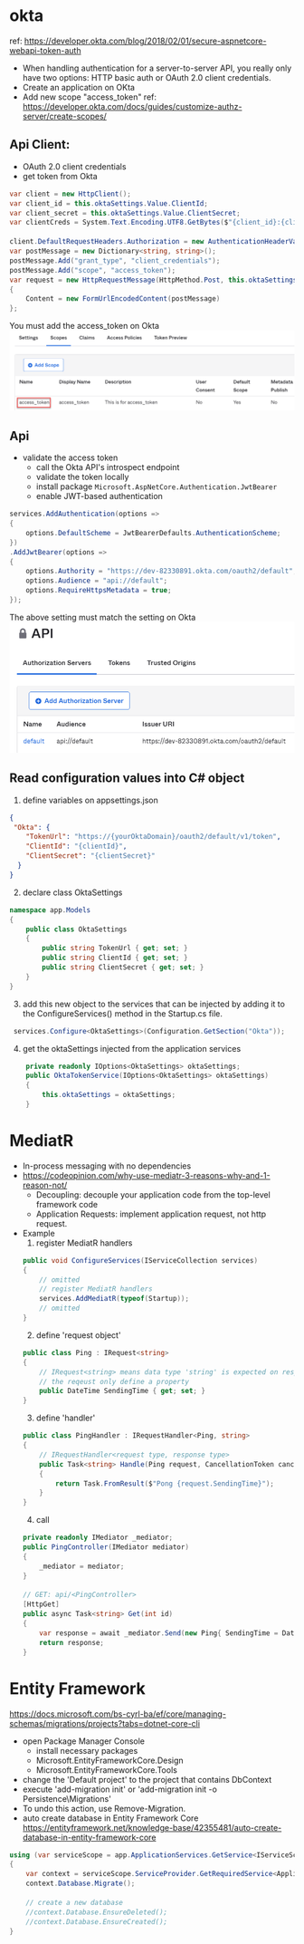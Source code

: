 # okta
ref: https://developer.okta.com/blog/2018/02/01/secure-aspnetcore-webapi-token-auth
- When handling authentication for a server-to-server API, you really only have two options: HTTP basic auth or OAuth 2.0 client credentials.
- Create an application on OKta
- Add new scope "access_token"  ref: https://developer.okta.com/docs/guides/customize-authz-server/create-scopes/
## Api Client:
- OAuth 2.0 client credentials
- get token from Okta
```C#
var client = new HttpClient();
var client_id = this.oktaSettings.Value.ClientId;
var client_secret = this.oktaSettings.Value.ClientSecret;
var clientCreds = System.Text.Encoding.UTF8.GetBytes($"{client_id}:{client_secret}");

client.DefaultRequestHeaders.Authorization = new AuthenticationHeaderValue("Basic", System.Convert.ToBase64String(clientCreds));
var postMessage = new Dictionary<string, string>();
postMessage.Add("grant_type", "client_credentials");
postMessage.Add("scope", "access_token");
var request = new HttpRequestMessage(HttpMethod.Post, this.oktaSettings.Value.TokenUrl)
{
    Content = new FormUrlEncodedContent(postMessage)
};
```
You must add the access_token on Okta
![access_token](./Document/access_token.png)

## Api
- validate the access token
  - call the Okta API's introspect endpoint
  - validate the token locally
  - install package ```Microsoft.AspNetCore.Authentication.JwtBearer```
  - enable JWT-based authentication
``` C# 
services.AddAuthentication(options =>
{
    options.DefaultScheme = JwtBearerDefaults.AuthenticationScheme;
})
.AddJwtBearer(options =>
{
    options.Authority = "https://dev-82330891.okta.com/oauth2/default";
    options.Audience = "api://default";
    options.RequireHttpsMetadata = true;
});
```
The above setting must match the setting on Okta
![audience](./Document/api-audience.png)

## Read configuration values into C# object
1. define variables on appsettings.json
``` json
{
 "Okta": {
    "TokenUrl": "https://{yourOktaDomain}/oauth2/default/v1/token",
    "ClientId": "{clientId}",
    "ClientSecret": "{clientSecret}"
  }
}
```
2. declare class OktaSettings
```C#
namespace app.Models
{
    public class OktaSettings
    {
        public string TokenUrl { get; set; }
        public string ClientId { get; set; }
        public string ClientSecret { get; set; }
    }
}
```  
3. add this new object to the services that can be injected by adding it to the ConfigureServices() method in the Startup.cs file. 
``` C#
 services.Configure<OktaSettings>(Configuration.GetSection("Okta")); 
```
4. get the oktaSettings injected from the application services
``` C#
    private readonly IOptions<OktaSettings> oktaSettings;
    public OktaTokenService(IOptions<OktaSettings> oktaSettings)
    {
        this.oktaSettings = oktaSettings;
    }
```   
# MediatR
- In-process messaging with no dependencies
- https://codeopinion.com/why-use-mediatr-3-reasons-why-and-1-reason-not/
    - Decoupling: decouple your application code from the top-level framework code
    - Application Requests: implement application request, not http request.
 - Example
    1. register MediatR handlers	
    ``` C#
    public void ConfigureServices(IServiceCollection services)
    {
        // omitted
        // register MediatR handlers
        services.AddMediatR(typeof(Startup));
        // omitted
    }
	```
    2. define 'request object'
    ```C#
    public class Ping : IRequest<string>
    {
        // IRequest<string> means data type 'string' is expected on response
        // the reqeust only define a property
        public DateTime SendingTime { get; set; } 
    }
    ```
    3. define 'handler'
    ``` C# 
    public class PingHandler : IRequestHandler<Ping, string>
    {
        // IRequestHandler<request type, response type>
        public Task<string> Handle(Ping request, CancellationToken cancellationToken)
        {
            return Task.FromResult($"Pong {request.SendingTime}");
        }
    }
    ```   
    4. call
    ``` C#
    private readonly IMediator _mediator;
    public PingController(IMediator mediator)
    {
        _mediator = mediator;
    }

    // GET: api/<PingController>
    [HttpGet]
    public async Task<string> Get(int id)
    {
        var response = await _mediator.Send(new Ping{ SendingTime = DateTime.Now});
        return response;
    }
    ```              

# Entity Framework
https://docs.microsoft.com/bs-cyrl-ba/ef/core/managing-schemas/migrations/projects?tabs=dotnet-core-cli
- open Package Manager Console
    - install necessary packages
    - Microsoft.EntityFrameworkCore.Design
    - Microsoft.EntityFrameworkCore.Tools
- change the 'Default project' to the project that contains DbContext 
- execute 'add-migration init' or 'add-migration init -o Persistence\Migrations'
- To undo this action, use Remove-Migration.
- auto create database in Entity Framework Core
https://entityframework.net/knowledge-base/42355481/auto-create-database-in-entity-framework-core
``` C#
using (var serviceScope = app.ApplicationServices.GetService<IServiceScopeFactory>().CreateScope())
{
    var context = serviceScope.ServiceProvider.GetRequiredService<ApplicationDbContext>();
    context.Database.Migrate();

    // create a new database  
    //context.Database.EnsureDeleted();
    //context.Database.EnsureCreated();
}
```
